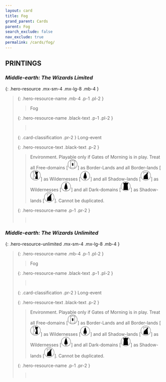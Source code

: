 ```yaml
---
layout: card
title: Fog
grand_parent: Cards
parent: Fog
search_exclude: false
nav_exclude: true
permalink: /cards/fog/
---
```


## PRINTINGS


### _Middle-earth: The Wizards Limited_

{: .hero-resource .mx-sm-4 .mx-lg-8 .mb-4 }
> {: .hero-resource-name .mb-4 .p-1 .pl-2 }
> > <div class="card-mp"></div>
> > <div class="card-name">Fog</div>
>
> {: .hero-resource-name .black-text .p-1 .pl-2 }
> > &nbsp;
>
> {: .card-classification .pr-2 }
> Long-event
>
> {: .hero-resource-text .black-text .p-2 }
> > Environment. Playable only if Gates of Morning is in play. Treat all Free-domains \[![](/assets/images/free-domain.svg)] as Border-Lands and all Border-lands \[![](/assets/images/border-land.svg)] as Wildernesses \[![](/assets/images/wilderness.svg)] and all Shadow-lands \[![](/assets/images/shadow-land.svg)] as Wildernesses \[![](/assets/images/wilderness.svg)] and all Dark-domains \[![](/assets/images/dark-domain.svg)] as Shadow-lands \[![](/assets/images/shadow-land.svg)]. Cannot be duplicated. 
> 
> {: .hero-resource-name .p-1 .pr-2 }
> > <div class="card-shield"></div>
> > <div class="card-corruption">&nbsp;</div>

### _Middle-earth: The Wizards Unlimited_

{: .hero-resource-unlimited .mx-sm-4 .mx-lg-8 .mb-4 }
> {: .hero-resource-name .mb-4 .p-1 .pl-2 }
> > <div class="card-mp"></div>
> > <div class="card-name">Fog</div>
>
> {: .hero-resource-name .black-text .p-1 .pl-2 }
> > &nbsp;
>
> {: .card-classification .pr-2 }
> Long-event
>
> {: .hero-resource-text .black-text .p-2 }
> > Environment. Playable only if Gates of Morning is in play. Treat all Free-domains \[![](/assets/images/free-domain.svg)] as Border-Lands and all Border-lands \[![](/assets/images/border-land.svg)] as Wildernesses \[![](/assets/images/wilderness.svg)] and all Shadow-lands \[![](/assets/images/shadow-land.svg)] as Wildernesses \[![](/assets/images/wilderness.svg)] and all Dark-domains \[![](/assets/images/dark-domain.svg)] as Shadow-lands \[![](/assets/images/shadow-land.svg)]. Cannot be duplicated. 
> 
> {: .hero-resource-name .p-1 .pr-2 }
> > <div class="card-shield"></div>
> > <div class="card-corruption">&nbsp;</div>
